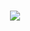 
<h1 align="center">
    <img src="https://readme-typing-svg.herokuapp.com/?font=Righteous&size=45&center=true&vCenter=true&width=500&height=50&duration=3000&lines=Hi+There+👋;+Achraf+is+here!;" />
</h1>
